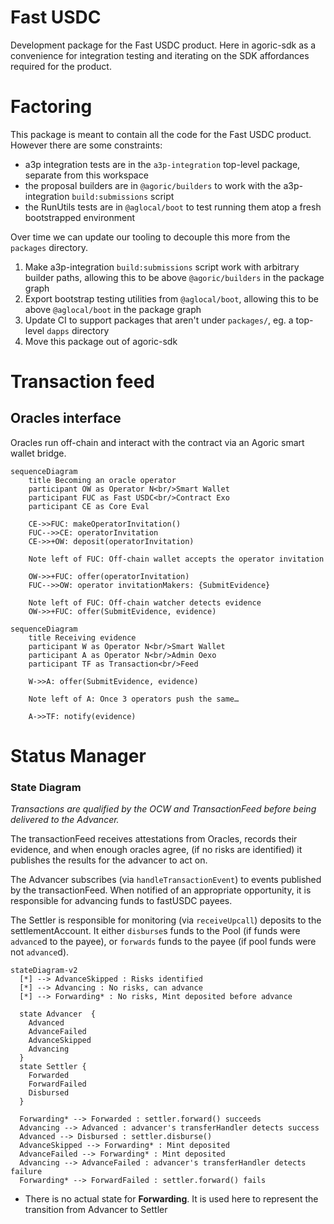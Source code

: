 # Fast USDC

Development package for the Fast USDC product.
Here in agoric-sdk as a convenience for integration testing and iterating on the SDK affordances required for the product.

# Factoring

This package is meant to contain all the code for the Fast USDC product. However there are some constraints:

- a3p integration tests are in the `a3p-integration` top-level package, separate from this workspace
- the proposal builders are in `@agoric/builders` to work with the a3p-integration `build:submissions` script
- the RunUtils tests are in `@aglocal/boot` to test running them atop a fresh bootstrapped environment

Over time we can update our tooling to decouple this more from the `packages` directory.

1. Make a3p-integration `build:submissions` script work with arbitrary builder paths, allowing this to be above `@agoric/builders` in the package graph
2. Export bootstrap testing utilities from `@aglocal/boot`, allowing this to be above `@aglocal/boot` in the package graph
3. Update CI to support packages that aren't under `packages/`, eg. a top-level `dapps` directory
4. Move this package out of agoric-sdk

# Transaction feed

## Oracles interface

Oracles run off-chain and interact with the contract via an Agoric smart wallet bridge.
```mermaid
sequenceDiagram
    title Becoming an oracle operator
    participant OW as Operator N<br/>Smart Wallet
    participant FUC as Fast USDC<br/>Contract Exo
    participant CE as Core Eval

    CE->>FUC: makeOperatorInvitation()
    FUC-->>CE: operatorInvitation
    CE->>+OW: deposit(operatorInvitation)

    Note left of FUC: Off-chain wallet accepts the operator invitation

    OW->>+FUC: offer(operatorInvitation)
    FUC-->>OW: operator invitationMakers: {SubmitEvidence}

    Note left of FUC: Off-chain watcher detects evidence
    OW->>+FUC: offer(SubmitEvidence, evidence)
```

```mermaid
sequenceDiagram
    title Receiving evidence
    participant W as Operator N<br/>Smart Wallet
    participant A as Operator N<br/>Admin Oexo
    participant TF as Transaction<br/>Feed

    W->>A: offer(SubmitEvidence, evidence)

    Note left of A: Once 3 operators push the same…

    A->>TF: notify(evidence)
```

# Status Manager

### State Diagram

*Transactions are qualified by the OCW and TransactionFeed before being
delivered to the Advancer.*

The transactionFeed receives attestations from Oracles, records their
evidence, and when enough oracles agree, (if no risks are identified)
it publishes the results for the advancer to act on.

The Advancer subscribes (via `handleTransactionEvent`) to events published by
the transactionFeed. When notified of an appropriate opportunity, it is
responsible for advancing funds to fastUSDC payees.

The Settler is responsible for monitoring (via `receiveUpcall`) deposits to the
settlementAccount. It either `disburse`s funds to the Pool (if funds were
`advance`d to the payee), or `forwards` funds to the payee (if pool funds
were not `advance`d).

```mermaid
stateDiagram-v2
  [*] --> AdvanceSkipped : Risks identified
  [*] --> Advancing : No risks, can advance
  [*] --> Forwarding* : No risks, Mint deposited before advance

  state Advancer  {
    Advanced
    AdvanceFailed
    AdvanceSkipped
    Advancing
  }
  state Settler {
    Forwarded
    ForwardFailed
    Disbursed
  }

  Forwarding* --> Forwarded : settler.forward() succeeds
  Advancing --> Advanced : advancer's transferHandler detects success
  Advanced --> Disbursed : settler.disburse()
  AdvanceSkipped --> Forwarding* : Mint deposited
  AdvanceFailed --> Forwarding* : Mint deposited
  Advancing --> AdvanceFailed : advancer's transferHandler detects failure
  Forwarding* --> ForwardFailed : settler.forward() fails
 ```

* There is no actual state for **Forwarding**. It is used here to represent the
transition from Advancer to Settler
